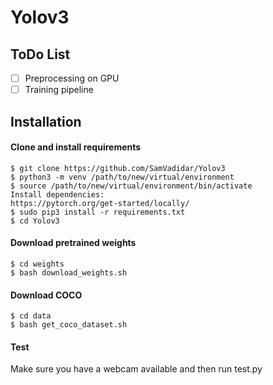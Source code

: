 # Yolov3

## ToDo List

- [ ] Preprocessing on GPU
- [ ] Training pipeline

## Installation
#### Clone and install requirements
    $ git clone https://github.com/SamVadidar/Yolov3
    $ python3 -m venv /path/to/new/virtual/environment
    $ source /path/to/new/virtual/environment/bin/activate
    Install dependencies:
    https://pytorch.org/get-started/locally/
    $ sudo pip3 install -r requirements.txt
    $ cd Yolov3

#### Download pretrained weights
    $ cd weights
    $ bash download_weights.sh

#### Download COCO
    $ cd data
    $ bash get_coco_dataset.sh

#### Test
Make sure you have a webcam available and then run test.py

